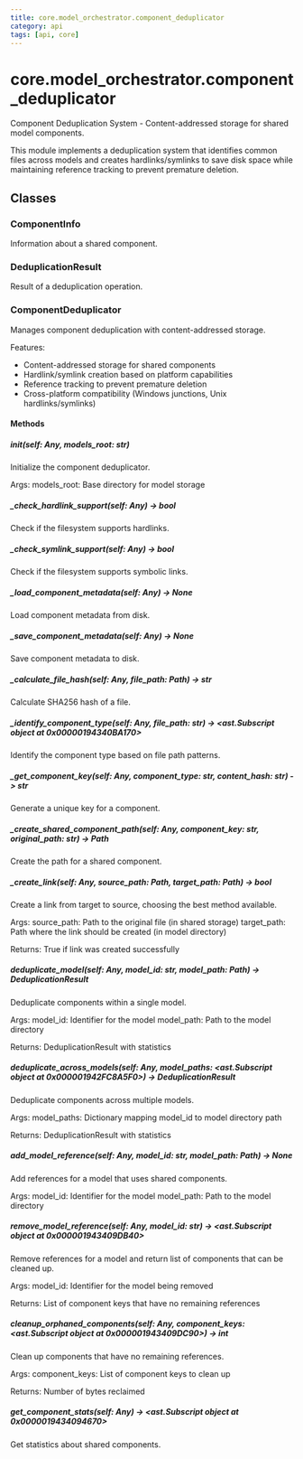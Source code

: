 ```yaml
---
title: core.model_orchestrator.component_deduplicator
category: api
tags: [api, core]
---
```


# core.model_orchestrator.component_deduplicator

Component Deduplication System - Content-addressed storage for shared model components.

This module implements a deduplication system that identifies common files across
models and creates hardlinks/symlinks to save disk space while maintaining
reference tracking to prevent premature deletion.

## Classes

### ComponentInfo

Information about a shared component.

### DeduplicationResult

Result of a deduplication operation.

### ComponentDeduplicator

Manages component deduplication with content-addressed storage.

Features:
- Content-addressed storage for shared components
- Hardlink/symlink creation based on platform capabilities
- Reference tracking to prevent premature deletion
- Cross-platform compatibility (Windows junctions, Unix hardlinks/symlinks)

#### Methods

##### __init__(self: Any, models_root: str)

Initialize the component deduplicator.

Args:
    models_root: Base directory for model storage

##### _check_hardlink_support(self: Any) -> bool

Check if the filesystem supports hardlinks.

##### _check_symlink_support(self: Any) -> bool

Check if the filesystem supports symbolic links.

##### _load_component_metadata(self: Any) -> None

Load component metadata from disk.

##### _save_component_metadata(self: Any) -> None

Save component metadata to disk.

##### _calculate_file_hash(self: Any, file_path: Path) -> str

Calculate SHA256 hash of a file.

##### _identify_component_type(self: Any, file_path: str) -> <ast.Subscript object at 0x00000194340BA170>

Identify the component type based on file path patterns.

##### _get_component_key(self: Any, component_type: str, content_hash: str) -> str

Generate a unique key for a component.

##### _create_shared_component_path(self: Any, component_key: str, original_path: str) -> Path

Create the path for a shared component.

##### _create_link(self: Any, source_path: Path, target_path: Path) -> bool

Create a link from target to source, choosing the best method available.

Args:
    source_path: Path to the original file (in shared storage)
    target_path: Path where the link should be created (in model directory)
    
Returns:
    True if link was created successfully

##### deduplicate_model(self: Any, model_id: str, model_path: Path) -> DeduplicationResult

Deduplicate components within a single model.

Args:
    model_id: Identifier for the model
    model_path: Path to the model directory
    
Returns:
    DeduplicationResult with statistics

##### deduplicate_across_models(self: Any, model_paths: <ast.Subscript object at 0x000001942FC8A5F0>) -> DeduplicationResult

Deduplicate components across multiple models.

Args:
    model_paths: Dictionary mapping model_id to model directory path
    
Returns:
    DeduplicationResult with statistics

##### add_model_reference(self: Any, model_id: str, model_path: Path) -> None

Add references for a model that uses shared components.

Args:
    model_id: Identifier for the model
    model_path: Path to the model directory

##### remove_model_reference(self: Any, model_id: str) -> <ast.Subscript object at 0x000001943409DB40>

Remove references for a model and return list of components that can be cleaned up.

Args:
    model_id: Identifier for the model being removed
    
Returns:
    List of component keys that have no remaining references

##### cleanup_orphaned_components(self: Any, component_keys: <ast.Subscript object at 0x000001943409DC90>) -> int

Clean up components that have no remaining references.

Args:
    component_keys: List of component keys to clean up
    
Returns:
    Number of bytes reclaimed

##### get_component_stats(self: Any) -> <ast.Subscript object at 0x0000019434094670>

Get statistics about shared components.

